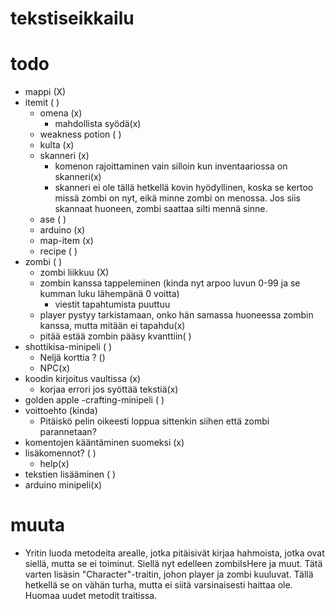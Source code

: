 # tekstiseikkailu
# todo
- mappi (X)
- itemit ( )
  - omena (x)
    - mahdollista syödä(x)
  - weakness potion ( )
  - kulta (x)
  - skanneri (x)
    - komenon rajoittaminen vain silloin kun inventaariossa on skanneri(x)
    - skanneri ei ole tällä hetkellä kovin hyödyllinen, koska se kertoo missä zombi on nyt, eikä minne zombi on menossa. Jos siis skannaat huoneen, zombi saattaa silti mennä sinne.
  - ase ( )
  - arduino (x)
  - map-item (x)
  - recipe ( )
- zombi ( )
  - zombi liikkuu (X)
  - zombin kanssa tappeleminen (kinda nyt arpoo luvun 0-99 ja se kumman luku lähempänä 0 voitta)
    - viestit tapahtumista puuttuu
  - player pystyy tarkistamaan, onko hän samassa huoneessa zombin kanssa, mutta mitään ei tapahdu(x)
  - pitää estää zombin pääsy kvanttiin( )
- shottikisa-minipeli ( )
  - Neljä korttia ? () 
  - NPC(x)
- koodin kirjoitus vaultissa (x)
  - korjaa errori jos syöttää tekstiä(x)
- golden apple -crafting-minipeli ( )
- voittoehto (kinda)
  - Pitäiskö pelin oikeesti loppua sittenkin siihen että zombi parannetaan?
- komentojen kääntäminen suomeksi (x)
- lisäkomennot? ( )
  - help(x)
- tekstien lisääminen ( )
- arduino minipeli(x)

# muuta

- Yritin luoda metodeita arealle, jotka pitäisivät kirjaa hahmoista, jotka ovat siellä, mutta se ei toiminut. Siellä nyt edelleen zombiIsHere ja muut. Tätä varten lisäsin "Character"-traitin, johon player ja zombi kuuluvat. Tällä hetkellä se on vähän turha, mutta ei siitä varsinaisesti haittaa ole. Huomaa uudet metodit traitissa.
